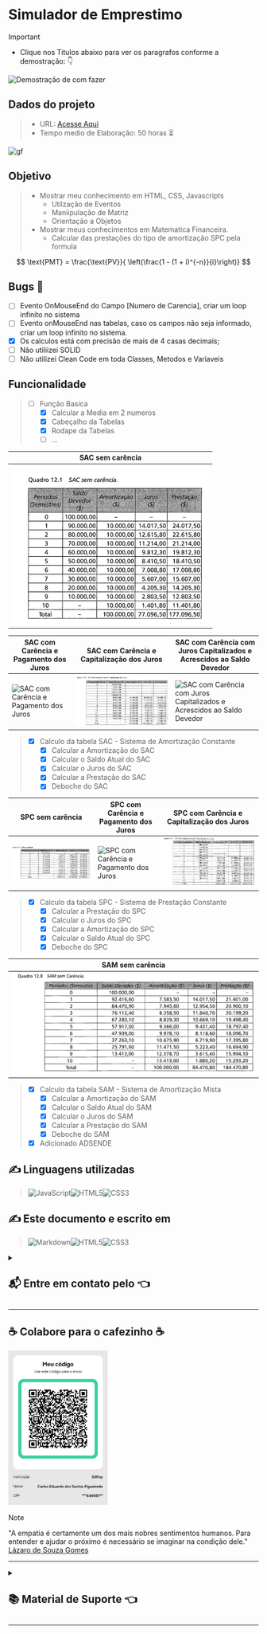 # Simulador de Emprestimo

> [!IMPORTANT]
>
> - Clique nos Titulos abaixo para ver os paragrafos conforme a demostração: :point_down:
> <img src="/.gitbook/assets/demostracao.gif" alt="Demostração de com fazer">

## Dados do projeto

> - URL: [Acesse Aqui](https://simulador-de-emprestimo-two.vercel.app/)
> - Tempo medio de Elaboração: 50 horas :hourglass_flowing_sand:

<img src = "https://github.com/carloseduardonit/simulador-de-emprestimo/blob/master/image/884malT%20-%20Imgur.gif" width ="700" alt ="gf"/>

## Objetivo

> - Mostrar meu conhecimento em HTML, CSS, Javascripts
>   - Utilzação  de Eventos
>   - Maniipulação  de Matriz
>   - Orientação a Objetos
> - Mostrar meus conhecimentos em Matematica Financeira.
>   - Calcular das prestações do tipo de amortização SPC pela formula

$$ \text{PMT} = \frac{\text{PV}}{ \left(\frac{1 - (1 + i)^{-n}}{i}\right)}
$$

## Bugs :lady_beetle:

- [ ] Evento OnMouseEnd do Campo [Numero de Carencia], criar um loop infinito no sistema
- [ ] Evento onMouseEnd nas tabelas, caso os campos não seja informado, criar um loop infinito no sistema.
- [x] Os calculos está com precisão de mais de 4 casas decimais;
- [ ] Não utiliizei SOLID
- [ ] Não utilizei Clean Code em toda Classes, Metodos e Variaveis

## Funcionalidade

> - [ ] Função Basica
>   - [X] Calcular a Media em 2 numeros
>   - [X] Cabeçalho da Tabelas
>   - [X] Rodape da Tabelas
>   - [ ] ...

|SAC sem carência|
|--|
|![Sac se Carenca](https://github.com/carloseduardonit/simulador-de-emprestimo/blob/master/image/SAC/SAC%20sem%20Carencia.png)|

|SAC com Carência  e Pagamento dos Juros|SAC com Carência  e Capitalização dos Juros|SAC com Carência com Juros Capitalizados e Acrescidos ao Saldo Devedor|
|--|--|--|
|![SAC com Carência e Pagamento dos Juros](https://github.com/carloseduardonit/simulador-de-emprestimo/blob/master/image/SAC/SAC%20com%20Car%C3%AAncia%204%20meses%20e%20Pagamento%20dos%20Juros.png)|![SAC com Carência e Capitalização dos Juros](https://github.com/carloseduardonit/simulador-de-emprestimo/blob/ad0284b57a68640fcdc9b73c3dd54fe57bbbad7e/image/SAC/SAC%20com%20Car%C3%AAncia%204%20meses%20e%20Capitaliza%C3%A7%C3%A3o%20dos%20Juros.png)|![SAC com Carência com Juros Capitalizados e Acrescidos ao Saldo Devedor](https://github.com/carloseduardonit/simulador-de-emprestimo/blob/ad0284b57a68640fcdc9b73c3dd54fe57bbbad7e/image/SAC/SAC%20com%20Car%C3%AAncia%204%20meses%20com%20Juros%20Capitalizados%20e%20Acrescidos%20ao%20Saldo%20Devedor.png)|

> - [X] Calculo da tabela SAC - Sistema de Amortização Constante
>   - [x] Calcular a Amortização do SAC
>   - [x] Calcular o Saldo Atual do SAC
>   - [x] Calcular o Juros do SAC
>   - [x] Calcular a Prestação do SAC
>   - [X] Deboche do SAC

|SPC sem carência|SPC com Carência e Pagamento dos Juros|SPC com Carência e Capitalização dos Juros|
|--|--|--|
|![SPC sem carência](https://github.com/carloseduardonit/simulador-de-emprestimo/blob/ad0284b57a68640fcdc9b73c3dd54fe57bbbad7e/image/SPC/SPC%20sem%20car%C3%AAncia.png)|![SPC com Carência e Pagamento dos Juros](https://github.com/carloseduardonit/simulador-de-emprestimo/blob/ad0284b57a68640fcdc9b73c3dd54fe57bbbad7e/image/SPC/SPC%20com%20Car%C3%AAncia%204%20meses%20e%20Pagamento%20dos%20Juros.png)|![SPC com Carência e Capitalização dos Juros](https://github.com/carloseduardonit/simulador-de-emprestimo/blob/ad0284b57a68640fcdc9b73c3dd54fe57bbbad7e/image/SPC/SPC%20com%20Car%C3%AAncia%204%20meses%20e%20Capitaliza%C3%A7%C3%A3o%20dos%20Juros.png)|

> - [X] Calculo da tabela SPC - Sistema de Prestação Constante
>   - [X] Calcular a Prestação do SPC
>   - [x] Calcular o Juros do SPC
>   - [X] Calcular a Amortização do SPC
>   - [x] Calcular o Saldo Atual do SPC
>   - [X] Deboche do SPC

|SAM sem carência|
|--|
|![SAM sem carência](https://github.com/carloseduardonit/simulador-de-emprestimo/blob/afecb71486ed0aa78f822cfe2d72fabd283dd878/image/SAM/SAM%20sem%20carencia.png)|

> - [x] Calculo da tabela SAM - Sistema de Amortização Mista
>   - [x] Calcular a Amortização do SAM
>   - [x] Calcular o Saldo Atual do SAM
>   - [x] Calcular o Juros do SAM
>   - [x] Calcular a Prestação do SAM
>   - [X] Deboche do SAM
> - [x] Adicionado ADSENDE

## :writing_hand: Linguagens utilizadas

>![JavaScript](https://img.shields.io/badge/JavaScript-F7DF1E?style=for-the-badge&logo=javascript&logoColor=black)![HTML5](https://img.shields.io/badge/HTML5-E34F26?style=for-the-badge&logo=html5&logoColor=white)![CSS3](https://img.shields.io/badge/CSS3-1572B6?style=for-the-badge&logo=css3&logoColor=white)

## :writing_hand:  Este documento e escrito em

> ![Markdown](https://img.shields.io/badge/Markdown-000?style=for-the-badge&logo=markdown)![HTML5](https://img.shields.io/badge/HTML5-E34F26?style=for-the-badge&logo=html5&logoColor=white)![CSS3](https://img.shields.io/badge/CSS3-1572B6?style=for-the-badge&logo=css3&logoColor=white)

<details>

<summary>

## 📬 Entre em contato pelo :point_left:

</summary>

> [![Telegram](https://img.shields.io/badge/Telegram-000?style=for-the-badge&logo=telegram&logoColor=2CA5E0)](https://t.me/Carlaol) [![WhatsApp](https://img.shields.io/badge/WhatsApp-25D366?style=for-the-badge&logo=whatsapp&logoColor=white)](https://api.whatsapp.com/send?1=pt_BR&phone=5521985745077) [![Gmail](https://img.shields.io/badge/Gmail-333333?style=for-the-badge&logo=gmail&logoColor=red)](mailto:carlostecnico@mail.com) [![X](https://img.shields.io/badge/X-000?style=for-the-badge&logo=x)](https://x.com/Carlao_Me_Ajuda) [![Instagram](https://img.shields.io/badge/-Instagram-%23E4405F?style=for-the-badge&logo=instagram&logoColor=white)](https://www.instagram.com/carlao.me.ajuda/) [![LinkedIn](https://img.shields.io/badge/LinkedIn-0077B5?style=for-the-badge&logo=linkedin&logoColor=white)](https://www.linkedin.com/in/carlos-eduardo-dos-s-figueiredo/)  [![GitHub](https://img.shields.io/badge/GitHub-100000?style=for-the-badge&logo=github&logoColor=white)](https://github.com/carloseduardonit/) [![Discord](https://img.shields.io/badge/Discord-7289DA?style=for-the-badge&logo=discord&logoColor=white)](https://discord.com/channels/@carloseduardonit/) ![Slack](https://img.shields.io/badge/Slack-4A154B?style=for-the-badge&logo=slack&logoColor=white)

</details>

---

## :coffee: Colabore para o cafezinho :coffee:

<img  src ="https://github.com/carloseduardonit/conector-do-carlos/blob/bbacf217c11df84b7826304709271bf0d854d1ee/Qr%20PIX.jpg" width="200"/>

> [!NOTE]
> "A empatia é certamente um dos mais nobres sentimentos humanos.
> Para entender e ajudar o próximo é necessário se imaginar na condição dele."
[Lázaro de Souza Gomes](https://www.pensador.com/autor/lazaro_de_souza_gomes/)

---

<details>

<summary>

## :books: Material de Suporte :point_left:

</summary>

- [Sites Icons8](https://icons8.com.br/)
- [Iconografia](https://github.com/ikatyang/emoji-cheat-sheet/tree/master?tab=readme-ov-file#activities)
- [Badges Basico](https://github.com/digitalinnovationone/dio-lab-open-source/blob/main/utils/badges/badges.md)
- [Badges Avançado](https://github.com/Ileriayo/markdown-badges?tab=readme-ov-file#markdown-badges)
- [Badges Avançado 1](https://home.aveek.io/GitHub-Profile-Badges/)
- [Cards](https://github.com/digitalinnovationone/dio-lab-open-source/blob/main/utils/cards/github-stats.md)
- [Sintaxe básica de gravação e formatação no GitHub](https://docs.github.com/pt/get-started/writing-on-github/getting-started-with-writing-and-formatting-on-github/basic-writing-and-formatting-syntax)
- [Trabalhar com formatação avançadano GitHub](https://docs.github.com/pt/get-started/writing-on-github/working-with-advanced-formatting)

</details>

---
